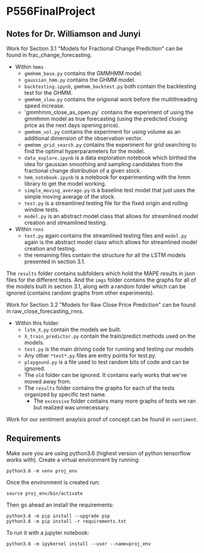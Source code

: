 # P556FinalProject

## Notes for Dr. Williamson and Junyi

Work for Section 3.1 "Models for Fractional Change Prediction" can be found in frac_change_forecasting.
- Within `hmms`
    - `gmmhmm_base.py` contains the GMMHMM model.
    - `gaussian_hmm.py` contains the GHMM model.
    - `backtesting.ipynb`,  `gmmhmm_backtest.py` both contain the backtesting test for the GHMM.
    - `gmmhmm_slow.py` contains the origional work before the multithreading speed increase.
    - 'gmmhmm_close_as_open.py` contains the experiment of using the gmmhmm model as true forecasting (using the predicted closing price as the next days opening price).
    - `gmmhmm_vol.py` contains the experiment for using volume as an additional dimension of the observation vector.
    - `gmmhmm_grid_search.py` contains the experiment for grid searching to find the optimal hyperparameters for the model. 
    - `data_explore.ipynb` is a data exploration notebook which birthed the idea for gaussian smoothing and sampling candidates from the fractional change distribution of a given stock.
    - `hmm_notebook.ipynb` is a notebook for experimenting with the hmm library to get the model working.
    - `simple_moving_average.py` is a baseline test model that just uses the simple moving average of the stock.
    - `test.py` is a streamlined testing file for the fixed origin and rolling window tests.
    - `model.py` is an abstract model class that allows for streamlined model creation and streamlined testing.
- Within `rnns`
    - `test.py` again contains the streamlined testing files and `model.py` again is the abstract model class which allows for streamlined model creation and testing. 
    - the remaining files contain the structure for all the LSTM models presented in section 3.1.

The `results` folder contains subfolders which hold the MAPE results in json files for the different tests. And the `imgs` folder contains the graphs for all of the models built in section 3.1, along with a random folder which can be ignored (contains random graphs from other experiments).

Work for Section 3.2 "Models for Raw Close Price Prediction" can be found in raw_close_forecasting_rnns.  
  - Within this folder:  
    - `lstm_X.py` contain the models we built.  
    - `X_train_predictor.py` contain the train/predict methods used on the models.  
    - `test.py` is the main driving code for running and testing our models  
    - Any other `*test*.py` files are entry points for test.py.  
    - `playgound.py` is a file used to test random bits of code and can be ignored.  
    - The `old` folder can be ignored. It contains early works that we've moved away from.  
    - The `results` folder contains the graphs for each of the tests organized by specific test name.  
      - The `excessive` folder contains many more graphs of tests we ran but realized was unnecessary.  

Work for our sentiment anaylsis proof of concept can be found in `sentiment`.

## Requirements

Make sure you are using python3.6 (highest version of python tensorflow works with). Create a virtual environment by running:

```
python3.6 -m venv proj_env
```

Once the environment is created run:

```
source proj_env/bin/activate
```

Then go ahead an install the requirements:

```
python3.6 -m pip install --upgrade pip
python3.6 -m pip install -r requirements.txt
```

To run it with a jupyter notebook:

```
python3.6 -m ipykernel install --user --name=proj_env
```
